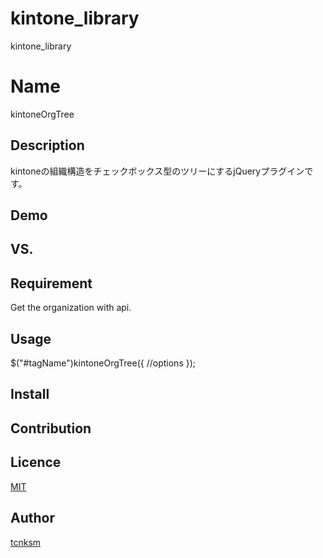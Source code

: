 # kintone_library
kintone_library







Name
====

kintoneOrgTree

## Description
kintoneの組織構造をチェックボックス型のツリーにするjQueryプラグインです。
## Demo

## VS. 

## Requirement

Get the organization with api.
## Usage
$("#tagName")kintoneOrgTree({
    //options 
});
## Install

## Contribution

## Licence

[MIT](https://github.com/tcnksm/tool/blob/master/LICENCE)

## Author

[tcnksm](https://github.com/tcnksm)
